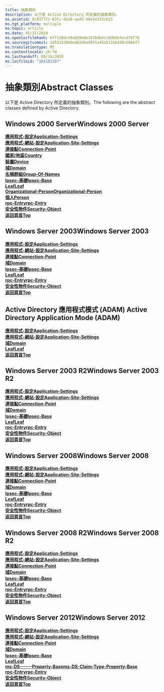 ```yaml
---
title: 抽象類別
description: 以下是 Active Directory 所定義的抽象類別。
ms.assetid: 0c837771-83fc-42a8-aadd-48e2a332c623
ms.tgt_platform: multiple
ms.topic: article
ms.date: 05/31/2018
ms.openlocfilehash: 6ff139dc39ab59e0e1078db4c1ddbde7ecd76f7b
ms.sourcegitcommit: 2d531328b6ed82d4ad971a45a5131b430c5866f7
ms.translationtype: MT
ms.contentlocale: zh-TW
ms.lasthandoff: 09/16/2019
ms.locfileid: "104183107"
---
```

# <a name="abstract-classes"></a><span data-ttu-id="7c74f-103">抽象類別</span><span class="sxs-lookup"><span data-stu-id="7c74f-103">Abstract Classes</span></span>

<span data-ttu-id="7c74f-104">以下是 Active Directory 所定義的抽象類別。</span><span class="sxs-lookup"><span data-stu-id="7c74f-104">The following are the abstract classes defined by Active Directory.</span></span>

## <a name="windows-2000-server"></a><span data-ttu-id="7c74f-105">Windows 2000 Server</span><span class="sxs-lookup"><span data-stu-id="7c74f-105">Windows 2000 Server</span></span>

<dl>

[<span data-ttu-id="7c74f-106">**應用程式-設定**</span><span class="sxs-lookup"><span data-stu-id="7c74f-106">**Application-Settings**</span></span>](c-applicationsettings.md)  
[<span data-ttu-id="7c74f-107">**應用程式-網站-設定**</span><span class="sxs-lookup"><span data-stu-id="7c74f-107">**Application-Site-Settings**</span></span>](c-applicationsitesettings.md)  
[<span data-ttu-id="7c74f-108">**連接點**</span><span class="sxs-lookup"><span data-stu-id="7c74f-108">**Connection-Point**</span></span>](c-connectionpoint.md)  
[<span data-ttu-id="7c74f-109">**國家/地區**</span><span class="sxs-lookup"><span data-stu-id="7c74f-109">**Country**</span></span>](c-country.md)  
[<span data-ttu-id="7c74f-110">**裝置**</span><span class="sxs-lookup"><span data-stu-id="7c74f-110">**Device**</span></span>](c-device.md)  
[<span data-ttu-id="7c74f-111">**域**</span><span class="sxs-lookup"><span data-stu-id="7c74f-111">**Domain**</span></span>](c-domain.md)  
[<span data-ttu-id="7c74f-112">**名稱群組**</span><span class="sxs-lookup"><span data-stu-id="7c74f-112">**Group-Of-Names**</span></span>](c-groupofnames.md)  
[<span data-ttu-id="7c74f-113">**Ipsec-基礎**</span><span class="sxs-lookup"><span data-stu-id="7c74f-113">**Ipsec-Base**</span></span>](c-ipsecbase.md)  
[<span data-ttu-id="7c74f-114">**Leaf**</span><span class="sxs-lookup"><span data-stu-id="7c74f-114">**Leaf**</span></span>](c-leaf.md)  
[<span data-ttu-id="7c74f-115">**Organizational-Person**</span><span class="sxs-lookup"><span data-stu-id="7c74f-115">**Organizational-Person**</span></span>](c-organizationalperson.md)  
[<span data-ttu-id="7c74f-116">**個人**</span><span class="sxs-lookup"><span data-stu-id="7c74f-116">**Person**</span></span>](c-person.md)  
[<span data-ttu-id="7c74f-117">**rpc-Entry**</span><span class="sxs-lookup"><span data-stu-id="7c74f-117">**rpc-Entry**</span></span>](c-rpcentry.md)  
[<span data-ttu-id="7c74f-118">**安全性物件**</span><span class="sxs-lookup"><span data-stu-id="7c74f-118">**Security-Object**</span></span>](c-securityobject.md)  
[<span data-ttu-id="7c74f-119">**返回頁首**</span><span class="sxs-lookup"><span data-stu-id="7c74f-119">**Top**</span></span>](c-top.md)  
</dl>

## <a name="windows-server-2003"></a><span data-ttu-id="7c74f-120">Windows Server 2003</span><span class="sxs-lookup"><span data-stu-id="7c74f-120">Windows Server 2003</span></span>

<dl>

[<span data-ttu-id="7c74f-121">**應用程式-設定**</span><span class="sxs-lookup"><span data-stu-id="7c74f-121">**Application-Settings**</span></span>](c-applicationsettings.md)  
[<span data-ttu-id="7c74f-122">**應用程式-網站-設定**</span><span class="sxs-lookup"><span data-stu-id="7c74f-122">**Application-Site-Settings**</span></span>](c-applicationsitesettings.md)  
[<span data-ttu-id="7c74f-123">**連接點**</span><span class="sxs-lookup"><span data-stu-id="7c74f-123">**Connection-Point**</span></span>](c-connectionpoint.md)  
[<span data-ttu-id="7c74f-124">**域**</span><span class="sxs-lookup"><span data-stu-id="7c74f-124">**Domain**</span></span>](c-domain.md)  
[<span data-ttu-id="7c74f-125">**Ipsec-基礎**</span><span class="sxs-lookup"><span data-stu-id="7c74f-125">**Ipsec-Base**</span></span>](c-ipsecbase.md)  
[<span data-ttu-id="7c74f-126">**Leaf**</span><span class="sxs-lookup"><span data-stu-id="7c74f-126">**Leaf**</span></span>](c-leaf.md)  
[<span data-ttu-id="7c74f-127">**rpc-Entry**</span><span class="sxs-lookup"><span data-stu-id="7c74f-127">**rpc-Entry**</span></span>](c-rpcentry.md)  
[<span data-ttu-id="7c74f-128">**安全性物件**</span><span class="sxs-lookup"><span data-stu-id="7c74f-128">**Security-Object**</span></span>](c-securityobject.md)  
[<span data-ttu-id="7c74f-129">**返回頁首**</span><span class="sxs-lookup"><span data-stu-id="7c74f-129">**Top**</span></span>](c-top.md)  
</dl>

## <a name="active-directory-application-mode-adam"></a><span data-ttu-id="7c74f-130">Active Directory 應用程式模式 (ADAM) </span><span class="sxs-lookup"><span data-stu-id="7c74f-130">Active Directory Application Mode (ADAM)</span></span>

<dl>

[<span data-ttu-id="7c74f-131">**應用程式-設定**</span><span class="sxs-lookup"><span data-stu-id="7c74f-131">**Application-Settings**</span></span>](c-applicationsettings.md)  
[<span data-ttu-id="7c74f-132">**應用程式-網站-設定**</span><span class="sxs-lookup"><span data-stu-id="7c74f-132">**Application-Site-Settings**</span></span>](c-applicationsitesettings.md)  
[<span data-ttu-id="7c74f-133">**域**</span><span class="sxs-lookup"><span data-stu-id="7c74f-133">**Domain**</span></span>](c-domain.md)  
[<span data-ttu-id="7c74f-134">**Leaf**</span><span class="sxs-lookup"><span data-stu-id="7c74f-134">**Leaf**</span></span>](c-leaf.md)  
[<span data-ttu-id="7c74f-135">**返回頁首**</span><span class="sxs-lookup"><span data-stu-id="7c74f-135">**Top**</span></span>](c-top.md)  
</dl>

## <a name="windows-server-2003-r2"></a><span data-ttu-id="7c74f-136">Windows Server 2003 R2</span><span class="sxs-lookup"><span data-stu-id="7c74f-136">Windows Server 2003 R2</span></span>

<dl>

[<span data-ttu-id="7c74f-137">**應用程式-設定**</span><span class="sxs-lookup"><span data-stu-id="7c74f-137">**Application-Settings**</span></span>](c-applicationsettings.md)  
[<span data-ttu-id="7c74f-138">**應用程式-網站-設定**</span><span class="sxs-lookup"><span data-stu-id="7c74f-138">**Application-Site-Settings**</span></span>](c-applicationsitesettings.md)  
[<span data-ttu-id="7c74f-139">**連接點**</span><span class="sxs-lookup"><span data-stu-id="7c74f-139">**Connection-Point**</span></span>](c-connectionpoint.md)  
[<span data-ttu-id="7c74f-140">**域**</span><span class="sxs-lookup"><span data-stu-id="7c74f-140">**Domain**</span></span>](c-domain.md)  
[<span data-ttu-id="7c74f-141">**Ipsec-基礎**</span><span class="sxs-lookup"><span data-stu-id="7c74f-141">**Ipsec-Base**</span></span>](c-ipsecbase.md)  
[<span data-ttu-id="7c74f-142">**Leaf**</span><span class="sxs-lookup"><span data-stu-id="7c74f-142">**Leaf**</span></span>](c-leaf.md)  
[<span data-ttu-id="7c74f-143">**rpc-Entry**</span><span class="sxs-lookup"><span data-stu-id="7c74f-143">**rpc-Entry**</span></span>](c-rpcentry.md)  
[<span data-ttu-id="7c74f-144">**安全性物件**</span><span class="sxs-lookup"><span data-stu-id="7c74f-144">**Security-Object**</span></span>](c-securityobject.md)  
[<span data-ttu-id="7c74f-145">**返回頁首**</span><span class="sxs-lookup"><span data-stu-id="7c74f-145">**Top**</span></span>](c-top.md)  
</dl>

## <a name="windows-server-2008"></a><span data-ttu-id="7c74f-146">Windows Server 2008</span><span class="sxs-lookup"><span data-stu-id="7c74f-146">Windows Server 2008</span></span>

<dl>

[<span data-ttu-id="7c74f-147">**應用程式-設定**</span><span class="sxs-lookup"><span data-stu-id="7c74f-147">**Application-Settings**</span></span>](c-applicationsettings.md)  
[<span data-ttu-id="7c74f-148">**應用程式-網站-設定**</span><span class="sxs-lookup"><span data-stu-id="7c74f-148">**Application-Site-Settings**</span></span>](c-applicationsitesettings.md)  
[<span data-ttu-id="7c74f-149">**連接點**</span><span class="sxs-lookup"><span data-stu-id="7c74f-149">**Connection-Point**</span></span>](c-connectionpoint.md)  
[<span data-ttu-id="7c74f-150">**域**</span><span class="sxs-lookup"><span data-stu-id="7c74f-150">**Domain**</span></span>](c-domain.md)  
[<span data-ttu-id="7c74f-151">**Ipsec-基礎**</span><span class="sxs-lookup"><span data-stu-id="7c74f-151">**Ipsec-Base**</span></span>](c-ipsecbase.md)  
[<span data-ttu-id="7c74f-152">**Leaf**</span><span class="sxs-lookup"><span data-stu-id="7c74f-152">**Leaf**</span></span>](c-leaf.md)  
[<span data-ttu-id="7c74f-153">**rpc-Entry**</span><span class="sxs-lookup"><span data-stu-id="7c74f-153">**rpc-Entry**</span></span>](c-rpcentry.md)  
[<span data-ttu-id="7c74f-154">**安全性物件**</span><span class="sxs-lookup"><span data-stu-id="7c74f-154">**Security-Object**</span></span>](c-securityobject.md)  
[<span data-ttu-id="7c74f-155">**返回頁首**</span><span class="sxs-lookup"><span data-stu-id="7c74f-155">**Top**</span></span>](c-top.md)  
</dl>

## <a name="windows-server-2008-r2"></a><span data-ttu-id="7c74f-156">Windows Server 2008 R2</span><span class="sxs-lookup"><span data-stu-id="7c74f-156">Windows Server 2008 R2</span></span>

<dl>

[<span data-ttu-id="7c74f-157">**應用程式-設定**</span><span class="sxs-lookup"><span data-stu-id="7c74f-157">**Application-Settings**</span></span>](c-applicationsettings.md)  
[<span data-ttu-id="7c74f-158">**應用程式-網站-設定**</span><span class="sxs-lookup"><span data-stu-id="7c74f-158">**Application-Site-Settings**</span></span>](c-applicationsitesettings.md)  
[<span data-ttu-id="7c74f-159">**連接點**</span><span class="sxs-lookup"><span data-stu-id="7c74f-159">**Connection-Point**</span></span>](c-connectionpoint.md)  
[<span data-ttu-id="7c74f-160">**域**</span><span class="sxs-lookup"><span data-stu-id="7c74f-160">**Domain**</span></span>](c-domain.md)  
[<span data-ttu-id="7c74f-161">**Ipsec-基礎**</span><span class="sxs-lookup"><span data-stu-id="7c74f-161">**Ipsec-Base**</span></span>](c-ipsecbase.md)  
[<span data-ttu-id="7c74f-162">**Leaf**</span><span class="sxs-lookup"><span data-stu-id="7c74f-162">**Leaf**</span></span>](c-leaf.md)  
[<span data-ttu-id="7c74f-163">**rpc-Entry**</span><span class="sxs-lookup"><span data-stu-id="7c74f-163">**rpc-Entry**</span></span>](c-rpcentry.md)  
[<span data-ttu-id="7c74f-164">**安全性物件**</span><span class="sxs-lookup"><span data-stu-id="7c74f-164">**Security-Object**</span></span>](c-securityobject.md)  
[<span data-ttu-id="7c74f-165">**返回頁首**</span><span class="sxs-lookup"><span data-stu-id="7c74f-165">**Top**</span></span>](c-top.md)  
</dl>

## <a name="windows-server-2012"></a><span data-ttu-id="7c74f-166">Windows Server 2012</span><span class="sxs-lookup"><span data-stu-id="7c74f-166">Windows Server 2012</span></span>

<dl>

[<span data-ttu-id="7c74f-167">**應用程式-設定**</span><span class="sxs-lookup"><span data-stu-id="7c74f-167">**Application-Settings**</span></span>](c-applicationsettings.md)  
[<span data-ttu-id="7c74f-168">**應用程式-網站-設定**</span><span class="sxs-lookup"><span data-stu-id="7c74f-168">**Application-Site-Settings**</span></span>](c-applicationsitesettings.md)  
[<span data-ttu-id="7c74f-169">**連接點**</span><span class="sxs-lookup"><span data-stu-id="7c74f-169">**Connection-Point**</span></span>](c-connectionpoint.md)  
[<span data-ttu-id="7c74f-170">**域**</span><span class="sxs-lookup"><span data-stu-id="7c74f-170">**Domain**</span></span>](c-domain.md)  
[<span data-ttu-id="7c74f-171">**Ipsec-基礎**</span><span class="sxs-lookup"><span data-stu-id="7c74f-171">**Ipsec-Base**</span></span>](c-ipsecbase.md)  
[<span data-ttu-id="7c74f-172">**Leaf**</span><span class="sxs-lookup"><span data-stu-id="7c74f-172">**Leaf**</span></span>](c-leaf.md)  
[<span data-ttu-id="7c74f-173">**ms-DS------Property-Base**</span><span class="sxs-lookup"><span data-stu-id="7c74f-173">**ms-DS-Claim-Type-Property-Base**</span></span>](c-msds-claimtypepropertybase.md)  
[<span data-ttu-id="7c74f-174">**rpc-Entry**</span><span class="sxs-lookup"><span data-stu-id="7c74f-174">**rpc-Entry**</span></span>](c-rpcentry.md)  
[<span data-ttu-id="7c74f-175">**安全性物件**</span><span class="sxs-lookup"><span data-stu-id="7c74f-175">**Security-Object**</span></span>](c-securityobject.md)  
[<span data-ttu-id="7c74f-176">**返回頁首**</span><span class="sxs-lookup"><span data-stu-id="7c74f-176">**Top**</span></span>](c-top.md)  
</dl>

 

 




